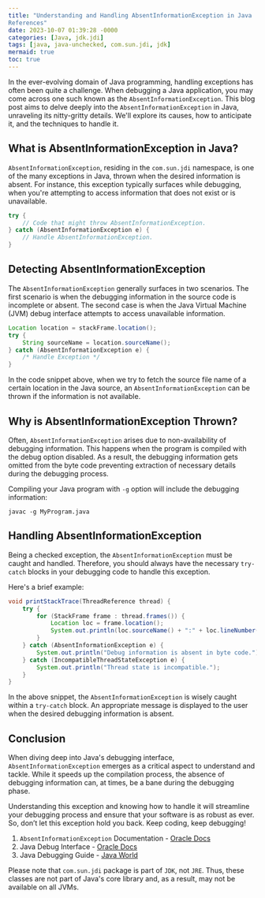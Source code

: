 ```yaml
---
title: "Understanding and Handling AbsentInformationException in Java
References"
date: 2023-10-07 01:39:28 -0000
categories: [Java, jdk.jdi]
tags: [java, java-unchecked, com.sun.jdi, jdk]
mermaid: true
toc: true
---
```



In the ever-evolving domain of Java programming, handling exceptions has often been quite a challenge. When debugging a Java application, you may come across one such known as the `AbsentInformationException`. This blog post aims to delve deeply into the `AbsentInformationException` in Java, unraveling its nitty-gritty details. We'll explore its causes, how to anticipate it, and the techniques to handle it.

## What is AbsentInformationException in Java?

`AbsentInformationException`, residing in the `com.sun.jdi` namespace, is one of the many exceptions in Java, thrown when the desired information is absent. For instance, this exception typically surfaces while debugging, when you're attempting to access information that does not exist or is unavailable. 

```java
try {
    // Code that might throw AbsentInformationException.
} catch (AbsentInformationException e) {
    // Handle AbsentInformationException.
}
```

## Detecting AbsentInformationException 

The `AbsentInformationException` generally surfaces in two scenarios. The first scenario is when the debugging information in the source code is incomplete or absent. The second case is when the Java Virtual Machine (JVM) debug interface attempts to access unavailable information.

```java
Location location = stackFrame.location();
try {
    String sourceName = location.sourceName();
} catch (AbsentInformationException e) {
    /* Handle Exception */
}
```
In the code snippet above, when we try to fetch the source file name of a certain location in the Java source, an `AbsentInformationException` can be thrown if the information is not available.

## Why is AbsentInformationException Thrown?

Often, `AbsentInformationException` arises due to non-availability of debugging information. This happens when the program is compiled with the debug option disabled. As a result, the debugging information gets omitted from the byte code preventing extraction of necessary details during the debugging process.

Compiling your Java program with `-g` option will include the debugging information:

```
javac -g MyProgram.java
```

## Handling AbsentInformationException

Being a checked exception, the `AbsentInformationException` must be caught and handled. Therefore, you should always have the necessary `try-catch` blocks in your debugging code to handle this exception. 

Here's a brief example:

```java
void printStackTrace(ThreadReference thread) {
    try {
        for (StackFrame frame : thread.frames()) {
            Location loc = frame.location();
            System.out.println(loc.sourceName() + ":" + loc.lineNumber() + " - " + loc.method());
        }
    } catch (AbsentInformationException e) {
        System.out.println("Debug information is absent in byte code.");
    } catch (IncompatibleThreadStateException e) {
        System.out.println("Thread state is incompatible.");
    }
}
```

In the above snippet, the `AbsentInformationException` is wisely caught within a `try-catch` block. An appropriate message is displayed to the user when the desired debugging information is absent.

## Conclusion

When diving deep into Java's debugging interface, `AbsentInformationException` emerges as a critical aspect to understand and tackle. While it speeds up the compilation process, the absence of debugging information can, at times, be a bane during the debugging phase.

Understanding this exception and knowing how to handle it will streamline your debugging process and ensure that your software is as robust as ever. So, don’t let this exception hold you back. Keep coding, keep debugging!


1. `AbsentInformationException` Documentation - [Oracle Docs](https://docs.oracle.com/javase/8/docs/jre/api/jpda/jdi/com/sun/jdi/AbsentInformationException.html)
2. Java Debug Interface - [Oracle Docs](https://docs.oracle.com/javase/8/docs/jdk/api/jpda/jdi/)
3. Java Debugging Guide - [Java World](https://www.javaworld.com/article/2077445/testing-debugging/java-debugging.html)

Please note that `com.sun.jdi` package is part of `JDK`, not `JRE`. Thus, these classes are not part of Java's core library and, as a result, may not be available on all JVMs.